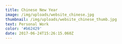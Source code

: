 ```yaml
---
title: Chinese New Year
image: /img/uploads/website_chinese.jpg
thumbnail: /img/uploads/website_chinese_thumb.jpg
text: Personal Work
color: '#b62429'
date: 2017-06-24T15:26:15.060Z
---
```








